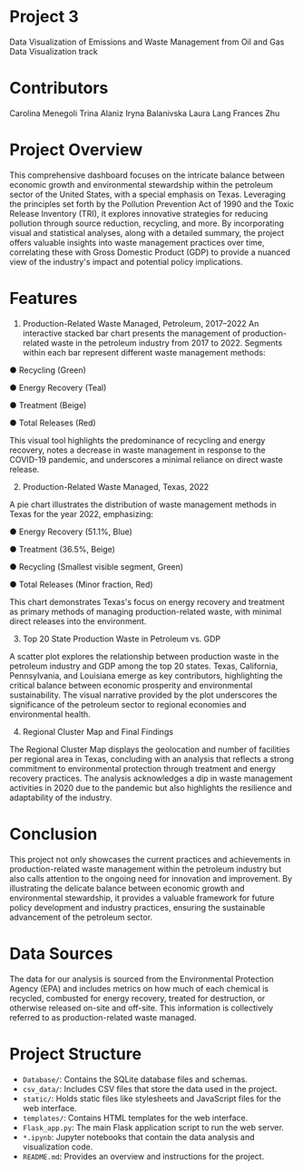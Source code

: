 # Project 3
Data Visualization of Emissions and Waste Management from Oil and Gas
Data Visualization track

# Contributors
Carolina Menegoli
Trina Alaniz
Iryna Balanivska
Laura Lang
Frances Zhu

# Project Overview
This comprehensive dashboard focuses on the intricate balance between economic growth and 
environmental stewardship within the petroleum sector of the United States, with a special 
emphasis on Texas. Leveraging the principles set forth by the Pollution Prevention Act of 1990 
and the Toxic Release Inventory (TRI), it explores innovative strategies for reducing pollution 
through source reduction, recycling, and more. By incorporating visual and statistical analyses, 
along with a detailed summary, the project offers valuable insights into waste management 
practices over time, correlating these with Gross Domestic Product (GDP) to provide a nuanced 
view of the industry's impact and potential policy implications.
# Features
1. Production-Related Waste Managed, Petroleum, 2017–2022
An interactive stacked bar chart presents the management of production-related waste in the 
petroleum industry from 2017 to 2022. Segments within each bar represent different waste 
management methods:

● Recycling (Green)

● Energy Recovery (Teal)

● Treatment (Beige)

● Total Releases (Red)


This visual tool highlights the predominance of recycling and energy recovery, notes a decrease
in waste management in response to the COVID-19 pandemic, and underscores a minimal 
reliance on direct waste release.

2. Production-Related Waste Managed, Texas, 2022
   
A pie chart illustrates the distribution of waste management methods in Texas for the year 2022,
emphasizing:

● Energy Recovery (51.1%, Blue)

● Treatment (36.5%, Beige)

● Recycling (Smallest visible segment, Green)

● Total Releases (Minor fraction, Red)

This chart demonstrates Texas's focus on energy recovery and treatment as primary methods 
of managing production-related waste, with minimal direct releases into the environment.

3. Top 20 State Production Waste in Petroleum vs. GDP
   
A scatter plot explores the relationship between production waste in the petroleum industry and 
GDP among the top 20 states. Texas, California, Pennsylvania, and Louisiana emerge as key 
contributors, highlighting the critical balance between economic prosperity and environmental 
sustainability. The visual narrative provided by the plot underscores the significance of the 
petroleum sector to regional economies and environmental health.

4. Regional Cluster Map and Final Findings
   
The Regional Cluster Map displays the geolocation and number of facilities per regional area in 
Texas, concluding with an analysis that reflects a strong commitment to environmental 
protection through treatment and energy recovery practices. The analysis acknowledges a dip in
waste management activities in 2020 due to the pandemic but also highlights the resilience and 
adaptability of the industry.

# Conclusion
This project not only showcases the current practices and achievements in production-related 
waste management within the petroleum industry but also calls attention to the ongoing need for
innovation and improvement. By illustrating the delicate balance between economic growth and 
environmental stewardship, it provides a valuable framework for future policy development and 
industry practices, ensuring the sustainable advancement of the petroleum sector.






# Data Sources

The data for our analysis is sourced from the Environmental Protection Agency (EPA) and includes metrics on how much of each chemical is recycled, combusted for energy recovery, treated for destruction, or otherwise released on-site and off-site. This information is collectively referred to as production-related waste managed.

# Project Structure

- `Database/`: Contains the SQLite database files and schemas.
- `csv_data/`: Includes CSV files that store the data used in the project.
- `static/`: Holds static files like stylesheets and JavaScript files for the web interface.
- `templates/`: Contains HTML templates for the web interface.
- `Flask_app.py`: The main Flask application script to run the web server.
- `*.ipynb`: Jupyter notebooks that contain the data analysis and visualization code.
- `README.md`: Provides an overview and instructions for the project.

